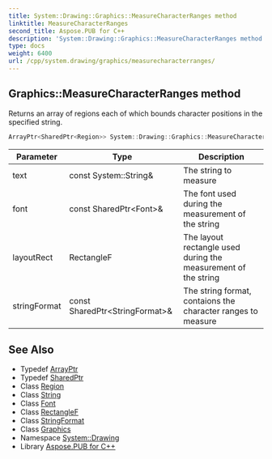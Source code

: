 ```yaml
---
title: System::Drawing::Graphics::MeasureCharacterRanges method
linktitle: MeasureCharacterRanges
second_title: Aspose.PUB for C++
description: 'System::Drawing::Graphics::MeasureCharacterRanges method. Returns an array of regions each of which bounds character positions in the specified string in C++.'
type: docs
weight: 6400
url: /cpp/system.drawing/graphics/measurecharacterranges/
---
```

## Graphics::MeasureCharacterRanges method


Returns an array of regions each of which bounds character positions in the specified string.

```cpp
ArrayPtr<SharedPtr<Region>> System::Drawing::Graphics::MeasureCharacterRanges(const System::String &text, const SharedPtr<Font> &font, RectangleF layoutRect, const SharedPtr<StringFormat> &stringFormat)
```


| Parameter | Type | Description |
| --- | --- | --- |
| text | const System::String\& | The string to measure |
| font | const SharedPtr\<Font\>\& | The font used during the measurement of the string |
| layoutRect | RectangleF | The layout rectangle used during the measurement of the string |
| stringFormat | const SharedPtr\<StringFormat\>\& | The string format, contaions the character ranges to measure |

## See Also

* Typedef [ArrayPtr](../../../system/arrayptr/)
* Typedef [SharedPtr](../../../system/sharedptr/)
* Class [Region](../../region/)
* Class [String](../../../system/string/)
* Class [Font](../../font/)
* Class [RectangleF](../../rectanglef/)
* Class [StringFormat](../../stringformat/)
* Class [Graphics](../)
* Namespace [System::Drawing](../../)
* Library [Aspose.PUB for C++](../../../)
